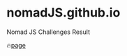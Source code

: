 # nomadJS.github.io
Nomad JS Challenges Result

🔥[page](https://yeram-lim.github.io/nomadJS.github.io/)
